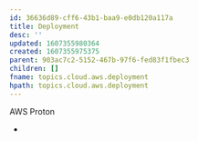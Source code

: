 ```yaml
---
id: 36636d89-cff6-43b1-baa9-e0db120a117a
title: Deployment
desc: ''
updated: 1607355980364
created: 1607355975375
parent: 903ac7c2-5152-467b-97f6-fed83f1fbec3
children: []
fname: topics.cloud.aws.deployment
hpath: topics.cloud.aws.deployment
---
```

AWS Proton

-

